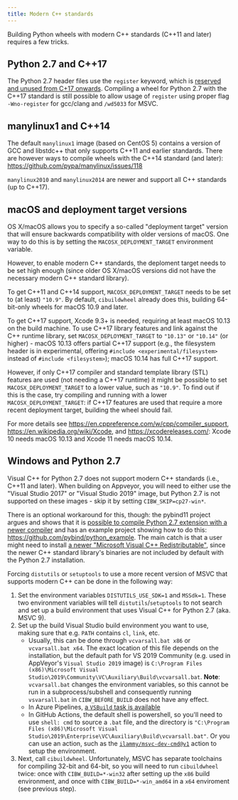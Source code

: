 ```yaml
---
title: Modern C++ standards
---
```


Building Python wheels with modern C++ standards (C++11 and later) requires a few tricks.


## Python 2.7 and C++17

The Python 2.7 header files use the `register` keyword, which is [reserved and unused from C+17 onwards](https://en.cppreference.com/w/cpp/keyword/register). Compiling a wheel for Python 2.7 with the C++17 standard is still possible to allow usage of `register` using proper flag `-Wno-register` for gcc/clang and `/wd5033` for MSVC.

## manylinux1 and C++14
The default `manylinux1` image (based on CentOS 5) contains a version of GCC and libstdc++ that only supports C++11 and earlier standards. There are however ways to compile wheels with the C++14 standard (and later): https://github.com/pypa/manylinux/issues/118

`manylinux2010` and `manylinux2014` are newer and support all C++ standards (up to C++17).

## macOS and deployment target versions

OS X/macOS allows you to specify a so-called "deployment target" version that will ensure backwards compatibility with older versions of macOS. One way to do this is by setting the `MACOSX_DEPLOYMENT_TARGET` environment variable.

However, to enable modern C++ standards, the deploment target needs to be set high enough (since older OS X/macOS versions did not have the necessary modern C++ standard library).

To get C++11 and C++14 support, `MACOSX_DEPLOYMENT_TARGET` needs to be set to (at least) `"10.9"`. By default, `cibuildwheel` already does this, building 64-bit-only wheels for macOS 10.9 and later.

To get C++17 support, Xcode 9.3+ is needed, requiring at least macOS 10.13 on the build machine. To use C++17 library features and link against the C++ runtime library, set `MACOSX_DEPLOYMENT_TARGET` to `"10.13"` or `"10.14"` (or higher) - macOS 10.13 offers partial C++17 support (e.g., the filesystem header is in experimental, offering `#include <experimental/filesystem>` instead of `#include <filesystem>`); macOS 10.14 has full C++17 support.

However, if only C++17 compiler and standard template library (STL) features are used (not needing a C++17 runtime) it might be possible to set `MACOSX_DEPLOYMENT_TARGET` to a lower value, such as `"10.9"`. To find out if this is the case, try compiling and running with a lower `MACOSX_DEPLOYMENT_TARGET`: if C++17 features are used that require a more recent deployment target, building the wheel should fail.

For more details see https://en.cppreference.com/w/cpp/compiler_support, https://en.wikipedia.org/wiki/Xcode, and https://xcodereleases.com/: Xcode 10 needs macOS 10.13 and Xcode 11 needs macOS 10.14.

## Windows and Python 2.7

Visual C++ for Python 2.7 does not support modern C++ standards (i.e., C++11 and later). When building on Appveyor, you will need to either use the "Visual Studio 2017" or "Visual Studio 2019" image, but Python 2.7 is not supported on these images - skip it by setting `CIBW_SKIP=cp27-win*`.

There is an optional workaround for this, though: the pybind11 project argues and shows that it is [possible to compile Python 2.7 extension with a newer compiler](https://pybind11.readthedocs.io/en/stable/faq.html#working-with-ancient-visual-studio-2008-builds-on-windows) and has an example project showing how to do this: https://github.com/pybind/python_example. The main catch is that a user might need to install [a newer "Microsoft Visual C++ Redistributable"](https://support.microsoft.com/en-us/help/2977003/the-latest-supported-visual-c-downloads), since the newer C++ standard library's binaries are not included by default with the Python 2.7 installation.

Forcing `distutils` or `setuptools` to use a more recent version of MSVC that supports modern C++ can be done in the following way:

1. Set the environment variables `DISTUTILS_USE_SDK=1` and `MSSdk=1`. These two environment variables will tell `distutils`/`setuptools` to not search and set up a build environment that uses Visual C++ for Python 2.7 (aka. MSVC 9).
2. Set up the build Visual Studio build environment you want to use, making sure that e.g. `PATH` contains `cl`, `link`, etc.
    - Usually, this can be done through `vcvarsall.bat x86` or `vcvarsall.bat x64`. The exact location of this file depends on the installation, but the default path for VS 2019 Community (e.g. used in AppVeyor's `Visual Studio 2019` image) is `C:\Program Files (x86)\Microsoft Visual Studio\2019\Community\VC\Auxiliary\Build\vcvarsall.bat`. **Note**: `vcvarsall.bat` changes the environment variables, so this cannot be run in a subprocess/subshell and consequently running `vsvarsall.bat` in `CIBW_BEFORE_BUILD` does not have any effect.
    - In Azure Pipelines, [a `VSBuild` task is available](https://docs.microsoft.com/en-us/azure/devops/pipelines/tasks/build/visual-studio-build)
    - In GitHub Actions, the default shell is powershell, so you'll need to use `shell: cmd` to source a `.bat` file, and the directory is `"C:\Program Files (x86)\Microsoft Visual Studio\2019\Enterprise\VC\Auxiliary\Build\vcvarsall.bat"`. Or you can use an action, such as the [`ilammy/msvc-dev-cmd@v1`](https://github.com/ilammy/msvc-dev-cmd) action to setup the environment.
3. Next, call `cibuildwheel`. Unfortunately, MSVC has separate toolchains for compiling 32-bit and 64-bit, so you will need to run `cibuildwheel` twice: once with `CIBW_BUILD=*-win32` after setting up the `x86` build environment, and once with `CIBW_BUILD=*-win_amd64` in a `x64` enviroment (see previous step).
